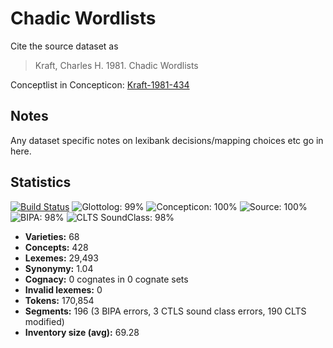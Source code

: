 # Chadic Wordlists

Cite the source dataset as

> Kraft, Charles H. 1981. Chadic Wordlists

Conceptlist in Concepticon: [Kraft-1981-434](http://concepticon.clld.org/contributions/Kraft-1981-434)

## Notes

Any dataset specific notes on lexibank decisions/mapping choices etc go in here.


## Statistics


[![Build Status](https://travis-ci.org/lexibank/kraftchadic.svg?branch=master)](https://travis-ci.org/lexibank/kraftchadic)
![Glottolog: 99%](https://img.shields.io/badge/Glottolog-99%25-green.svg "Glottolog: 99%")
![Concepticon: 100%](https://img.shields.io/badge/Concepticon-100%25-brightgreen.svg "Concepticon: 100%")
![Source: 100%](https://img.shields.io/badge/Source-100%25-brightgreen.svg "Source: 100%")
![BIPA: 98%](https://img.shields.io/badge/BIPA-98%25-green.svg "BIPA: 98%")
![CLTS SoundClass: 98%](https://img.shields.io/badge/CLTS%20SoundClass-98%25-green.svg "CLTS SoundClass: 98%")

- **Varieties:** 68
- **Concepts:** 428
- **Lexemes:** 29,493
- **Synonymy:** 1.04
- **Cognacy:** 0 cognates in 0 cognate sets
- **Invalid lexemes:** 0
- **Tokens:** 170,854
- **Segments:** 196 (3 BIPA errors, 3 CTLS sound class errors, 190 CLTS modified)
- **Inventory size (avg):** 69.28